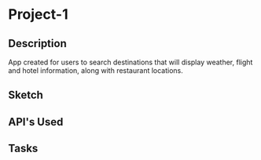 # Project-1

## Description
App created for users to search destinations that will display weather, flight and hotel information, along with restaurant locations.

## Sketch

## API's Used

## Tasks
